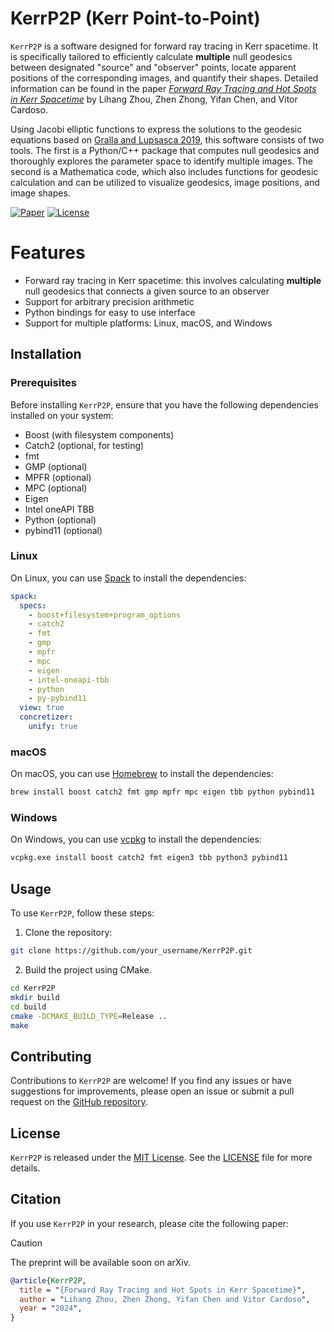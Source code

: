 # KerrP2P (Kerr Point-to-Point)

`KerrP2P` is a software designed for forward ray tracing in Kerr spacetime. It is specifically tailored to efficiently calculate **multiple** null geodesics between designated "source" and "observer" points, locate apparent positions of the corresponding images, and quantify their shapes. Detailed information can be found in the paper [_Forward Ray Tracing and Hot Spots in Kerr Spacetime_](https://arxiv.org) by Lihang Zhou, Zhen Zhong, Yifan Chen, and Vitor Cardoso.

Using Jacobi elliptic functions to express the solutions to the geodesic equations based on [Gralla and Lupsasca 2019](https://arxiv.org/abs/1910.12881), this software consists of two tools. The first is a Python/C++ package that computes null geodesics and thoroughly explores the parameter space to identify multiple images. The second is a Mathematica code, which also includes functions for geodesic calculation and can be utilized to visualize geodesics, image positions, and image shapes.

[![Paper](https://img.shields.io/badge/Paper-arXiv-blue)](https://arxiv.org/abs/your_paper_link)
[![License](https://img.shields.io/badge/License-MIT-green)](https://opensource.org/licenses/MIT)

# Features

- Forward ray tracing in Kerr spacetime: this involves calculating **multiple** null geodesics that connects a given source to an observer
- Support for arbitrary precision arithmetic
- Python bindings for easy to use interface
- Support for multiple platforms: Linux, macOS, and Windows

## Installation

### Prerequisites

Before installing `KerrP2P`, ensure that you have the following dependencies installed on your system:

- Boost (with filesystem components)
- Catch2 (optional, for testing)
- fmt
- GMP (optional)
- MPFR (optional)
- MPC (optional)
- Eigen
- Intel oneAPI TBB
- Python (optional)
- pybind11 (optional)

### Linux

On Linux, you can use [Spack](https://spack.io/) to install the dependencies:

```yaml
spack:
  specs:
    - boost+filesystem+program_options
    - catch2
    - fmt
    - gmp
    - mpfr
    - mpc
    - eigen
    - intel-oneapi-tbb
    - python
    - py-pybind11
  view: true
  concretizer:
    unify: true
```

### macOS

On macOS, you can use [Homebrew](https://brew.sh/) to install the dependencies:

```bash
brew install boost catch2 fmt gmp mpfr mpc eigen tbb python pybind11
```

### Windows

On Windows, you can use [vcpkg](https://vcpkg.io/en/index.html) to install the dependencies:

```bash
vcpkg.exe install boost catch2 fmt eigen3 tbb python3 pybind11
```

## Usage

To use `KerrP2P`, follow these steps:

1. Clone the repository:

```bash
git clone https://github.com/your_username/KerrP2P.git
```

2. Build the project using CMake.

```bash
cd KerrP2P
mkdir build
cd build
cmake -DCMAKE_BUILD_TYPE=Release ..
make
```

## Contributing

Contributions to `KerrP2P` are welcome! If you find any issues or have suggestions for improvements, please open an issue or submit a pull request on the [GitHub repository](https://github.com/AuroraDysis/KerrP2P).

## License

`KerrP2P` is released under the [MIT License](https://opensource.org/licenses/MIT). See the [LICENSE](LICENSE) file for more details.

## Citation

If you use `KerrP2P` in your research, please cite the following paper:

> [!CAUTION]
> The preprint will be available soon on arXiv.

```bibtex
@article{KerrP2P,
  title = "{Forward Ray Tracing and Hot Spots in Kerr Spacetime}",
  author = "Lihang Zhou, Zhen Zhong, Yifan Chen and Vitor Cardoso",
  year = "2024",
}
```
